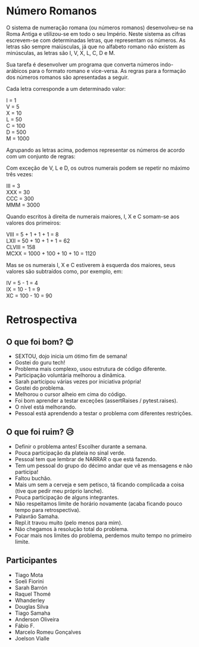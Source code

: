 # Número Romanos

O sistema de numeração romana (ou números romanos) desenvolveu-se na Roma Antiga e utilizou-se em todo o seu Império. Neste sistema as cifras escrevem-se com determinadas letras, que representam os números. As letras são sempre maiúsculas, já que no alfabeto romano não existem as minúsculas, as letras são I, V, X, L, C, D e M.

Sua tarefa é desenvolver um programa que converta números indo-arábicos para o formato romano e vice-versa. As regras para a formação dos números romanos são apresentadas a seguir.

Cada letra corresponde a um determinado valor:

I =  1  
V = 5  
X = 10  
L = 50  
C = 100  
D = 500  
M = 1000  

Agrupando as letras acima, podemos representar os números de acordo com um conjunto de regras:

Com exceção de V, L e D, os outros numerais podem se repetir no máximo três vezes:

III = 3  
XXX = 30  
CCC = 300  
MMM = 3000  

Quando escritos à direita de numerais maiores, I, X e C somam-se aos valores dos primeiros:

VIII = 5 + 1 + 1 + 1 = 8  
LXII = 50 + 10 + 1 + 1 = 62  
CLVIII = 158  
MCXX = 1000 + 100 + 10 + 10 = 1120  

Mas se os numerais I, X e C estiverem à esquerda dos maiores, seus valores são subtraídos como, por exemplo, em:

IV = 5 - 1 = 4  
IX = 10 - 1 = 9  
XC = 100 - 10 = 90  

# Retrospectiva

## O que foi bom? 😊

* SEXTOU, dojo inicia um ótimo fim de semana!
* Gostei do guru tech!
* Problema mais complexo, usou estrutura de código diferente.
* Participação voluntária melhorou a dinâmica.
* Sarah participou várias vezes por iniciativa própria!
* Gostei do problema.
* Melhorou o cursor alheio em cima do código.
* Foi bom aprender a testar exceções (assertRaises / pytest.raises).
* O nível está melhorando.
* Pessoal está aprendendo a testar o problema com diferentes restrições.

## O que foi ruim? 😥

* Definir o problema antes! Escolher durante a semana.
* Pouca participação da plateia no sinal verde.
* Pessoal tem que lembrar de NARRAR o que está fazendo.
* Tem um pessoal do grupo do décimo andar que vê as mensagens e não participa!
* Faltou buchão.
* Mais um sem a cerveja e sem petisco, tá ficando complicada a coisa (tive que pedir meu próprio lanche).
* Pouca participação de alguns integrantes.
* Não respeitamos limite de horário novamente (acaba ficando pouco tempo para retrospectiva).
* Palavrão Samaha.
* Repl.it travou muito (pelo menos para mim).
* Não chegamos à resolução total do problema.
* Focar mais nos limites do problema, perdemos muito tempo no primeiro limite.

## Participantes

* Tiago Mota
* Soeli Fiorini
* Sarah Barrón
* Raquel Thomé
* Whanderley
* Douglas Silva
* Tiago Samaha
* Anderson Oliveira
* Fábio F.
* Marcelo Romeu Gonçalves
* Joelson Vialle
